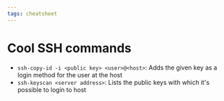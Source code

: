 ```yaml
---
tags: cheatsheet
---
```


# Cool SSH commands

* `ssh-copy-id -i <public key> <user>@<host>`: Adds the given key as a login method for the user at the host
* `ssh-keyscan <server address>`: Lists the public keys with which it's possible to login to host
